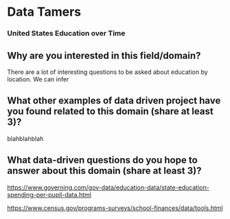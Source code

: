 # Data Tamers
### United States Education over Time
## Why are you interested in this field/domain?
There are a lot of interesting questions to be asked about education by location.
We can infer


## What other examples of data driven project have you found related to this domain (share at least 3)?
blahblahblah

## What data-driven questions do you hope to answer about this domain (share at least 3)?
https://www.governing.com/gov-data/education-data/state-education-spending-per-pupil-data.html

https://www.census.gov/programs-surveys/school-finances/data/tools.html
